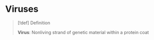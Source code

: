 # Viruses
> [!def] Definition
> 
> **Virus**: Nonliving strand of genetic material within a protein coat